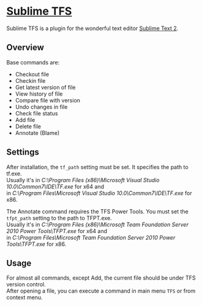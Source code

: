# [Sublime TFS](https://bitbucket.org/CDuke/sublime-tfs)
Sublime TFS is a plugin for the wonderful text editor [Sublime Text 2](http://sublimetext.com/2).

## Overview
Base commands are:

* Checkout file
* Checkin file
* Get latest version of file
* View history of file
* Compare file with version
* Undo changes in file
* Check file status
* Add file
* Delete file
* Annotate (Blame)

## Settings
After installation, the `tf_path` setting must be set. It specifies the path to tf.exe.  
Usually it's in _C:\Program Files (x86)\Microsoft Visual Studio 10.0\Common7\IDE\TF.exe_ for x64 and  
in _C:\Program Files\Microsoft Visual Studio 10.0\Common7\IDE\TF.exe_ for x86.

The Annotate command requires the TFS Power Tools. You must set the `tfpt_path` setting to the path to TFPT.exe.  
Usually it's in _C:\Program Files (x86)\Microsoft Team Foundation Server 2010 Power Tools\TFPT.exe_ for x64 and  
in _C:\Program Files\Microsoft Team Foundation Server 2010 Power Tools\TFPT.exe_ for x86.

## Usage
For almost all commands, except Add, the current file should be under TFS version control.  
After opening a file, you can execute a command in main menu `TFS` or from context menu.